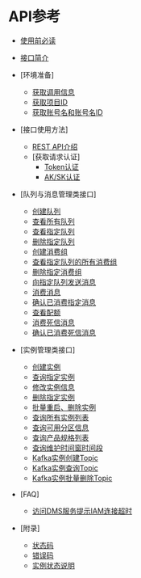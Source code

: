 # API参考

-   [使用前必读](使用前必读.md)
-   [接口简介](接口简介.md)
-   [环境准备]
    -   [获取调用信息](获取调用信息.md)
    -   [获取项目ID](获取项目ID.md)
    -   [获取账号名和账号名ID](获取账号名和账号名ID.md)

-   [接口使用方法]
    -   [REST API介绍](REST-API介绍.md)
    -   [获取请求认证]
        -   [Token认证](Token认证.md)
        -   [AK/SK认证](AK-SK认证.md)


-   [队列与消息管理类接口]
    -   [创建队列](创建队列.md)
    -   [查看所有队列](查看所有队列.md)
    -   [查看指定队列](查看指定队列.md)
    -   [删除指定队列](删除指定队列.md)
    -   [创建消费组](创建消费组.md)
    -   [查看指定队列的所有消费组](查看指定队列的所有消费组.md)
    -   [删除指定消费组](删除指定消费组.md)
    -   [向指定队列发送消息](向指定队列发送消息.md)
    -   [消费消息](消费消息.md)
    -   [确认已消费指定消息](确认已消费指定消息.md)
    -   [查看配额](查看配额.md)
    -   [消费死信消息](消费死信消息.md)
    -   [确认已消费死信消息](确认已消费死信消息.md)

-   [实例管理类接口]
    -   [创建实例](创建实例.md)
    -   [查询指定实例](查询指定实例.md)
    -   [修改实例信息](修改实例信息.md)
    -   [删除指定实例](删除指定实例.md)
    -   [批量重启、删除实例](批量重启-删除实例.md)
    -   [查询所有实例列表](查询所有实例列表.md)
    -   [查询可用分区信息](查询可用分区信息.md)
    -   [查询产品规格列表](查询产品规格列表.md)
    -   [查询维护时间窗时间段](查询维护时间窗时间段.md)
    -   [Kafka实例创建Topic](Kafka实例创建Topic.md)
    -   [Kafka实例查询Topic](Kafka实例查询Topic.md)
    -   [Kafka实例批量删除Topic](Kafka实例批量删除Topic.md)

-   [FAQ]
    -   [访问DMS服务提示IAM连接超时](访问DMS服务提示IAM连接超时.md)

-   [附录]
    -   [状态码](状态码.md)
    -   [错误码](错误码.md)
    -   [实例状态说明](实例状态说明.md)


